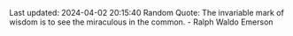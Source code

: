 Last updated: 2024-04-02 20:15:40
Random Quote: The invariable mark of wisdom is to see the miraculous in the common. - Ralph Waldo Emerson